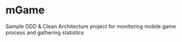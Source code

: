 # mGame 
Sample DDD & Clean Architecture project for monitoring mobile game process and gathering statistics
